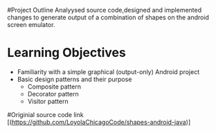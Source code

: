 
#Project Outline
Analyysed source code,designed and implemented changes to generate output of a combination of shapes on the android screen emulator.
# Learning Objectives
* Familiarity with a simple graphical (output-only) Android project
* Basic design patterns and their purpose
    * Composite pattern
    * Decorator pattern
    * Visitor pattern

#Originial source code link 
[(https://github.com/LoyolaChicagoCode/shapes-android-java)]
